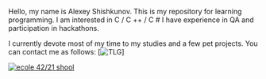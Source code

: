 Hello, my name is Alexey Shishkunov.
This is my repository for learning programming.
I am interested in C / C ++ / C #
I have experience in QA and participation in hackathons.

I currently devote most of my time to my studies and a few pet projects.
You can contact me as follows:
[![TLG](https://free-png.ru/wp-content/uploads/2021/01/telegram_cvet-d23c11fa.png)]

[![ecole 42/21 shool](https://badge42.herokuapp.com/api/stats/enena)]()
